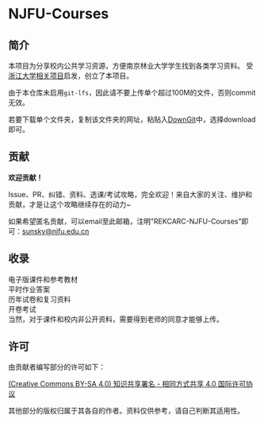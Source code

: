# NJFU-Courses
## 简介
本项目为分享校内公共学习资源，方便南京林业大学学生找到各类学习资料。
受[浙江大学相关项目](https://github.com/QSCTech/zju-icicles)启发，创立了本项目。

由于本仓库未启用`git-lfs`，因此请不要上传单个超过100M的文件，否则commit无效。

若要下载单个文件夹，复制该文件夹的网址，粘贴入[DownGit](https://minhaskamal.github.io/DownGit/#/home)中，选择download即可。

## 贡献

**欢迎贡献！**

Issue、PR、纠错、资料、选课/考试攻略，完全欢迎！来自大家的关注、维护和贡献，才是让这个攻略继续存在的动力~

如果希望匿名贡献，可以email至此邮箱，注明"REKCARC-NJFU-Courses"即可：sunsky@njfu.edu.cn


## 收录
电子版课件和参考教材  
平时作业答案  
历年试卷和复习资料  
开卷考试  
当然，对于课件和校内非公开资料，需要得到老师的同意才能够上传。

## 许可

由贡献者编写部分的许可如下：

[(Creative Commons BY-SA 4.0) 知识共享署名 - 相同方式共享 4.0 国际许可协议](https://creativecommons.org/licenses/by-nc-sa/4.0/deed.zh)

其他部分的版权归属于其各自的作者。资料仅供参考，请自己判断其适用性。
